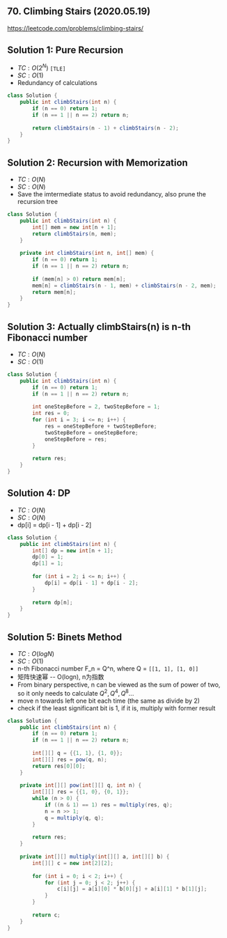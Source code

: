 ## 70. Climbing Stairs (2020.05.19)

https://leetcode.com/problems/climbing-stairs/

## Solution 1: Pure Recursion

- $TC:O(2^N)$ `[TLE]`
- $SC:O(1)$
- Redundancy of calculations

```java
class Solution {
    public int climbStairs(int n) {
        if (n == 0) return 1;
        if (n == 1 || n == 2) return n;
        
        return climbStairs(n - 1) + climbStairs(n - 2);
    }
}
```

## Solution 2: Recursion with Memorization

- $TC:O(N)$
- $SC:O(N)$
- Save the imtermediate status to avoid redundancy, also prune the recursion tree

```java
class Solution {
    public int climbStairs(int n) {
        int[] mem = new int[n + 1];
        return climbStairs(n, mem);
    }
    
    private int climbStairs(int n, int[] mem) {
        if (n == 0) return 1;
        if (n == 1 || n == 2) return n;
        
        if (mem[n] > 0) return mem[n];
        mem[n] = climbStairs(n - 1, mem) + climbStairs(n - 2, mem);
        return mem[n];
    }
}
```

## Solution 3: Actually climbStairs(n) is n-th Fibonacci number

- $TC:O(N)$
- $SC:O(1)$

```java
class Solution {
    public int climbStairs(int n) {
        if (n == 0) return 1;
        if (n == 1 || n == 2) return n;
        
        int oneStepBefore = 2, twoStepBefore = 1;
        int res = 0;
        for (int i = 3; i <= n; i++) {
            res = oneStepBefore + twoStepBefore;
            twoStepBefore = oneStepBefore;
            oneStepBefore = res;
        }
        
        return res;
    }
}
```

## Solution 4: DP

- $TC:O(N)$
- $SC:O(N)$
- dp[i] = dp[i - 1] + dp[i - 2]

```java
class Solution {
    public int climbStairs(int n) {
        int[] dp = new int[n + 1];
        dp[0] = 1;
        dp[1] = 1;
        
        for (int i = 2; i <= n; i++) {
            dp[i] = dp[i - 1] + dp[i - 2];
        }
        
        return dp[n];
    }
}
```

## Solution 5: Binets Method

- $TC:O(logN)$
- $SC:O(1)$
- n-th Fibonacci number F_n = Q^n, where Q = `[[1, 1], [1, 0]]`
- 矩阵快速幂 -- O(logn), n为指数
- From binary perspective, n can be viewed as the sum of power of two, so it only needs to calculate $Q^2, Q^4, Q^8 ...$
- move n towards left one bit each time (the same as divide by 2)
- check if the least significant bit is 1, if it is, multiply with former result

```java
class Solution {
    public int climbStairs(int n) {
        if (n == 0) return 1;
        if (n == 1 || n == 2) return n;
        
        int[][] q = {{1, 1}, {1, 0}};
        int[][] res = pow(q, n);
        return res[0][0];
    }
    
    private int[][] pow(int[][] q, int n) {
        int[][] res = {{1, 0}, {0, 1}};
        while (n > 0) {
            if ((n & 1) == 1) res = multiply(res, q);
            n = n >> 1;
            q = multiply(q, q);
        }
        
        return res;
    }
    
    private int[][] multiply(int[][] a, int[][] b) {
        int[][] c = new int[2][2];
        
        for (int i = 0; i < 2; i++) {
            for (int j = 0; j < 2; j++) {
                c[i][j] = a[i][0] * b[0][j] + a[i][1] * b[1][j]; 
            }
        }
        
        return c;
    }
}
```

